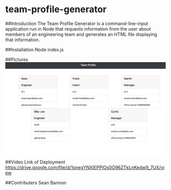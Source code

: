 # team-profile-generator

##Introduction
The Team Profile Generator is a command-line-input application run in Node that requests information from the user about members of an engineering team and generates an HTML file displaying that information.

##Installation
Node index.js

##Pictures
![Image](images/deployed.jpg)

##Video Link of Deployment
https://drive.google.com/file/d/1snegYNXlEPPlOs0O96ZTkLnKedw9_7UX/view

##Contributers
Sean Bannon
